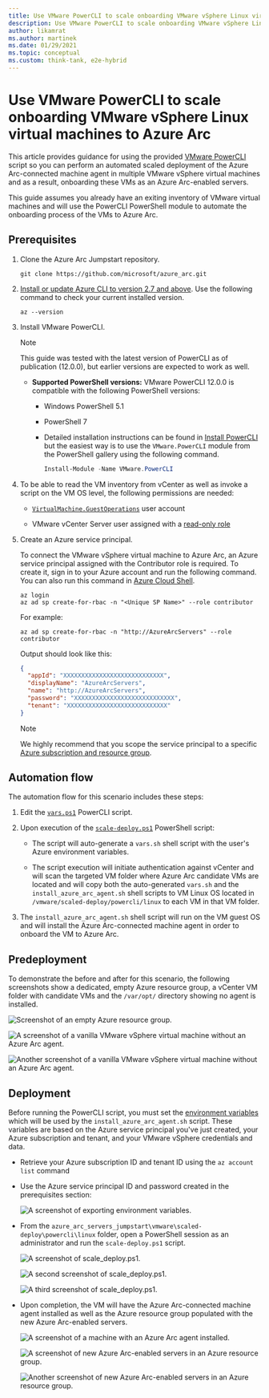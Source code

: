 ```yaml
---
title: Use VMware PowerCLI to scale onboarding VMware vSphere Linux virtual machines to Azure Arc
description: Use VMware PowerCLI to scale onboarding VMware vSphere Linux virtual machines to Azure Arc.
author: likamrat
ms.author: martinek
ms.date: 01/29/2021
ms.topic: conceptual
ms.custom: think-tank, e2e-hybrid
---
```


# Use VMware PowerCLI to scale onboarding VMware vSphere Linux virtual machines to Azure Arc

This article provides guidance for using the provided [VMware PowerCLI](https://code.vmware.com/web/dp/tool/vmware-powercli/) script so you can perform an automated scaled deployment of the Azure Arc-connected machine agent in multiple VMware vSphere virtual machines and as a result, onboarding these VMs as an Azure Arc-enabled servers.

This guide assumes you already have an exiting inventory of VMware virtual machines and will use the PowerCLI PowerShell module to automate the onboarding process of the VMs to Azure Arc.

## Prerequisites

1. Clone the Azure Arc Jumpstart repository.

    ```console
    git clone https://github.com/microsoft/azure_arc.git
    ```

2. [Install or update Azure CLI to version 2.7 and above](/cli/azure/install-azure-cli). Use the following command to check your current installed version.

    ```console
    az --version
    ```

3. Install VMware PowerCLI.

    > [!NOTE]
    > This guide was tested with the latest version of PowerCLI as of publication (12.0.0), but earlier versions are expected to work as well.

    - **Supported PowerShell versions:** VMware PowerCLI 12.0.0 is compatible with the following PowerShell versions:
        - Windows PowerShell 5.1
        - PowerShell 7
        - Detailed installation instructions can be found in [Install PowerCLI](https://docs.vmware.com/en/VMware-vSphere/7.0/com.vmware.esxi.install.doc/GUID-F02D0C2D-B226-4908-9E5C-2E783D41FE2D.html) but the easiest way is to use the `VMware.PowerCLI` module from the PowerShell gallery using the following command.

          ```powershell
          Install-Module -Name VMware.PowerCLI
          ```

4. To be able to read the VM inventory from vCenter as well as invoke a script on the VM OS level, the following permissions are needed:

    - [`VirtualMachine.GuestOperations`](https://docs.vmware.com/en/VMware-vSphere/7.0/com.vmware.vsphere.security.doc/GUID-6A952214-0E5E-4CCF-9D2A-90948FF643EC.html) user account

    - VMware vCenter Server user assigned with a [read-only role](https://docs.vmware.com/en/VMware-vSphere/6.7/com.vmware.vsphere.security.doc/GUID-93B962A7-93FA-4E96-B68F-AE66D3D6C663.html)

5. Create an Azure service principal.

    To connect the VMware vSphere virtual machine to Azure Arc, an Azure service principal assigned with the Contributor role is required. To create it, sign in to your Azure account and run the following command. You can also run this command in [Azure Cloud Shell](https://shell.azure.com/).

    ```console
    az login
    az ad sp create-for-rbac -n "<Unique SP Name>" --role contributor
    ```

    For example:

    ```console
    az ad sp create-for-rbac -n "http://AzureArcServers" --role contributor
    ```

    Output should look like this:

    ```json
    {
      "appId": "XXXXXXXXXXXXXXXXXXXXXXXXXXXX",
      "displayName": "AzureArcServers",
      "name": "http://AzureArcServers",
      "password": "XXXXXXXXXXXXXXXXXXXXXXXXXXXX",
      "tenant": "XXXXXXXXXXXXXXXXXXXXXXXXXXXX"
    }
    ```

    > [!NOTE]
    > We highly recommend that you scope the service principal to a specific [Azure subscription and resource group](/cli/azure/ad/sp).

## Automation flow

The automation flow for this scenario includes these steps:

1. Edit the [`vars.ps1`](https://github.com/microsoft/azure_arc/blob/main/azure_arc_servers_jumpstart/vmware/scaled_deployment/powercli/linux/vars.ps1) PowerCLI script.

2. Upon execution of the [`scale-deploy.ps1`](https://github.com/microsoft/azure_arc/blob/main/azure_arc_servers_jumpstart/vmware/scaled_deployment/powercli/linux/scale_deploy.ps1) PowerShell script:

    - The script will auto-generate a `vars.sh` shell script with the user's Azure environment variables.

    - The script execution will initiate authentication against vCenter and will scan the targeted VM folder where Azure Arc candidate VMs are located and will copy both the auto-generated `vars.sh` and the `install_azure_arc_agent.sh` shell scripts to VM Linux OS located in `/vmware/scaled-deploy/powercli/linux` to each VM in that VM folder.

3. The `install_azure_arc_agent.sh` shell script will run on the VM guest OS and will install the Azure Arc-connected machine agent in order to onboard the VM to Azure Arc.

## Predeployment

To demonstrate the before and after for this scenario, the following screenshots show a dedicated, empty Azure resource group, a vCenter VM folder with candidate VMs and the `/var/opt/` directory showing no agent is installed.

![Screenshot of an empty Azure resource group.](./media/vmware-scale-powercli/cli-linux-empty.png)

![A screenshot of a vanilla VMware vSphere virtual machine without an Azure Arc agent.](./media/vmware-scale-powercli/cli-linux-vanilla-1.png)

![Another screenshot of a vanilla VMware vSphere virtual machine without an Azure Arc agent.](./media/vmware-scale-powercli/cli-linux-vanilla-2.png)

## Deployment

Before running the PowerCLI script, you must set the [environment variables](https://github.com/microsoft/azure_arc/blob/main/azure_arc_servers_jumpstart/vmware/scaled_deployment/powercli/linux/vars.ps1) which will be used by the `install_azure_arc_agent.sh` script. These variables are based on the Azure service principal you've just created, your Azure subscription and tenant, and your VMware vSphere credentials and data.

- Retrieve your Azure subscription ID and tenant ID using the `az account list` command

- Use the Azure service principal ID and password created in the prerequisites section:

    ![A screenshot of exporting environment variables.](./media/vmware-scale-powercli/cli-linux-export-variables.png)

- From the `azure_arc_servers_jumpstart\vmware\scaled-deploy\powercli\linux` folder, open a PowerShell session as an administrator and run the `scale-deploy.ps1` script.

    ![A screenshot of `scale_deploy.ps1`.](./media/vmware-scale-powercli/cli-linux-scale-deploy-1.png)

    ![A second screenshot of `scale_deploy.ps1`.](./media/vmware-scale-powercli/cli-linux-scale-deploy-2.png)

    ![A third screenshot of `scale_deploy.ps1`.](./media/vmware-scale-powercli/cli-linux-scale-deploy-3.png)

- Upon completion, the VM will have the Azure Arc-connected machine agent installed as well as the Azure resource group populated with the new Azure Arc-enabled servers.

    ![A screenshot of a machine with an Azure Arc agent installed.](./media/vmware-scale-powercli/cli-linux-agent.png)

    ![A screenshot of new Azure Arc-enabled servers in an Azure resource group.](./media/vmware-scale-powercli/cli-linux-servers-1.png)

    ![Another screenshot of new Azure Arc-enabled servers in an Azure resource group.](./media/vmware-scale-powercli/cli-linux-servers-2.png)

